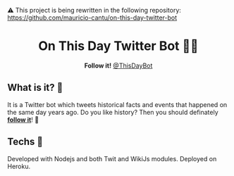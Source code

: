 ⚠️ This project is being rewritten in the following repository: https://github.com/mauricio-cantu/on-this-day-twitter-bot

<h1 align="center">On This Day Twitter Bot 🤖🔎</h1>
<p align="center"><strong>Follow it!</strong> <a href="https://twitter.com/ThisDayBot" target="blank">@ThisDayBot</a></h2>

## What is it? 🤔
It is a Twitter bot which tweets historical facts and events that happened on the same day years ago. Do you like history? Then you should definately <b><a href="https://twitter.com/ThisDayBot" target="blank">follow it</a></b>! 🤩

## Techs 🚀
Developed with Nodejs and both Twit and WikiJs modules. Deployed on Heroku.
